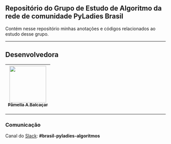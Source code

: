 ## Repositório do Grupo de Estudo de Algoritmo da rede de comunidade PyLadies Brasil

Contém nesse repositório minhas anotações e códigos relacionados ao estudo desse grupo. 

***

## Desenvolvedora
| [<img src="https://avatars3.githubusercontent.com/u/34974649?s=460&u=cbaf67211a4451e245cd48c41971b9eb1f874a53&v=4" width=115><br><sub>Pâmella A.Balcaçar</sub>](https://github.com/pamellabiotec) |
|---|

***

### Comunicação 

Canal do [Slack](https://slackin.pyladies.com/): **#brasil-pyladies-algoritmos**
